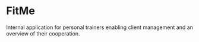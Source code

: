 # FitMe
Internal application for personal trainers enabling client management and an overview of their cooperation.
